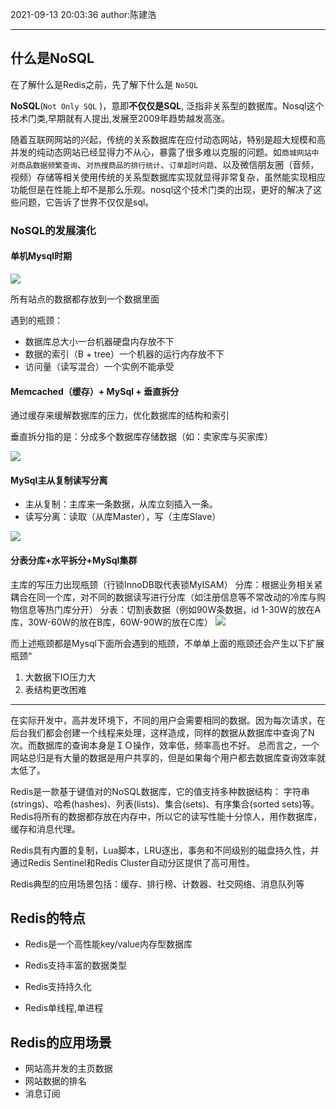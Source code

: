 2021-09-13
20:03:36
author:陈建浩


--- 

## 什么是NoSQL
在了解什么是Redis之前，先了解下什么是 `NoSQL`

**NoSQL**(`Not Only SQL` )，意即**不仅仅是SQL**, 泛指非关系型的数据库。Nosql这个技术门类,早期就有人提出,发展至2009年趋势越发高涨。

随着互联网网站的兴起，传统的关系数据库在应付动态网站，特别是超大规模和高并发的纯动态网站已经显得力不从心，暴露了很多难以克服的问题。如`商城网站中对商品数据频繁查询`、`对热搜商品的排行统计`、`订单超时问题`、以及微信朋友圈（音频，视频）存储等相关使用传统的关系型数据库实现就显得非常复杂，虽然能实现相应功能但是在性能上却不是那么乐观。nosql这个技术门类的出现，更好的解决了这些问题，它告诉了世界不仅仅是sql。

### NoSQL的发展演化

#### 单机Mysql时期
![](https://images-1306554305.cos.ap-guangzhou.myqcloud.com/202109132010801.png)

所有站点的数据都存放到一个数据里面

遇到的瓶颈：
-   数据库总大小一台机器硬盘内存放不下
-   数据的索引（B + tree）一个机器的运行内存放不下
-   访问量（读写混合）一个实例不能承受

#### Memcached（缓存）+ MySql + 垂直拆分
通过缓存来缓解数据库的压力，优化数据库的结构和索引

垂直拆分指的是：分成多个数据库存储数据（如：卖家库与买家库）

![](https://images-1306554305.cos.ap-guangzhou.myqcloud.com/202109132011392.png)


#### MySql主从复制读写分离
-   主从复制：主库来一条数据，从库立刻插入一条。
-   读写分离：读取（从库Master），写（主库Slave）

![](https://images-1306554305.cos.ap-guangzhou.myqcloud.com/202109132012345.png)


#### 分表分库+水平拆分+MySql集群

主库的写压力出现瓶颈（行锁InnoDB取代表锁MyISAM）
分库：根据业务相关紧耦合在同一个库，对不同的数据读写进行分库（如注册信息等不常改动的冷库与购物信息等热门库分开）
分表：切割表数据（例如90W条数据，id 1-30W的放在A库，30W-60W的放在B库，60W-90W的放在C库）
![](https://images-1306554305.cos.ap-guangzhou.myqcloud.com/202109132013742.png)


而上述瓶颈都是Mysql下面所会遇到的瓶颈，不单单上面的瓶颈还会产生以下扩展瓶颈“

1.  大数据下IO压力大
2.  表结构更改困难

--- 


在实际开发中，高并发环境下，不同的用户会需要相同的数据。因为每次请求，在后台我们都会创建一个线程来处理，这样造成，同样的数据从数据库中查询了N次。而数据库的查询本身是ＩＯ操作，效率低，频率高也不好。
总而言之，一个网站总归是有大量的数据是用户共享的，但是如果每个用户都去数据库查询效率就太低了。


Redis是一款基于键值对的NoSQL数据库，它的值支持多种数据结构：
字符串(strings)、哈希(hashes)、列表(lists)、集合(sets)、有序集合(sorted sets)等。
Redis将所有的数据都存放在内存中，所以它的读写性能十分惊人，用作数据库，缓存和消息代理。

Redis具有内置的复制，Lua脚本，LRU逐出，事务和不同级别的磁盘持久性，并通过Redis Sentinel和Redis Cluster自动分区提供了高可用性。

Redis典型的应用场景包括：缓存、排行榜、计数器、社交网络、消息队列等


## Redis的特点
-   Redis是一个高性能key/value内存型数据库
    
-   Redis支持丰富的数据类型
    
-   Redis支持持久化
    
-   Redis单线程,单进程


## Redis的应用场景
 - 网站高并发的主页数据  
 - 网站数据的排名  
 - 消息订阅
